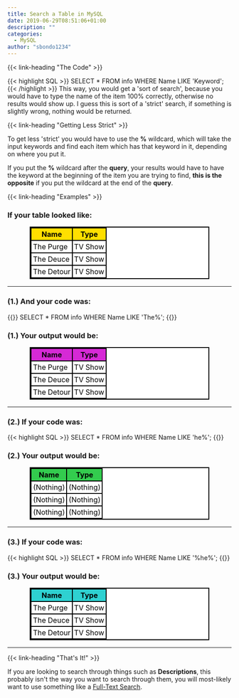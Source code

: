 ```yaml
---
title: Search a Table in MySQL
date: 2019-06-29T08:51:06+01:00
description: ""
categories:
  - MySQL
author: "sbondo1234"
---
```


{{< link-heading "The Code" >}}

{{< highlight SQL >}}
SELECT * FROM info WHERE Name LIKE 'Keyword';
{{< /highlight >}}
This way, you would get a 'sort of search', because you would have to type the name
of the item 100% correctly, otherwise no results would show up. I guess this is sort of
a 'strict' search, if something is slightly wrong, nothing would be returned.

{{< link-heading "Getting Less Strict" >}}

To get less 'strict' you would have to use the **%** wildcard, which will take the
input keywords and find each item which has that keyword in it, depending on where you
put it.

If you put the **%** wildcard after the **query**, your results would have to have the
keyword at the beginning of the item you are trying to find, **this is the opposite** if you
put the wildcard at the end of the **query**.

{{< link-heading "Examples" >}}

<style>
table {
  width: 80%;
  background-color: #ffffff;
  border-collapse: collapse;
  border-width: 2px;
  border-color: #000000;
  border-style: solid;
  color: #000000;
}

table td, table th {
  border-width: 2px;
  border-color: #000000;
  border-style: solid;
  padding: 3px;
}

table thead {
  background-color: #ffdf00;
}

table.1 thead {
  background-color: #ffdf00;
}
</style>

### If your table looked like:

<center>
<table>
  <thead>
    <tr>
      <th>Name</th>
      <th>Type</th>
    </tr>
  </thead>
  <tbody>
    <tr>
      <td>The Purge</td>
      <td>TV Show</td>
    </tr>
    <tr>
      <td>The Deuce</td>
      <td>TV Show</td>
    </tr>
    <tr>
      <td>The Detour</td>
      <td>TV Show</td>
    </tr>
  </tbody>
</table>
</center>

----

### (1.) And your code was:
{{<highlight SQL>}}
SELECT * FROM info WHERE Name LIKE 'The%';
{{</highlight>}}

### (1.) Your output would be:
<center>
<table>
  <thead>
    <tr>
      <th style="background-color: #d629d6;">Name</th>
      <th style="background-color: #d629d6;">Type</th>
    </tr>
  </thead>
  <tbody>
    <tr>
      <td>The Purge</td>
      <td>TV Show</td>
    </tr>
    <tr>
      <td>The Deuce</td>
      <td>TV Show</td>
    </tr>
    <tr>
      <td>The Detour</td>
      <td>TV Show</td>
    </tr>
  </tbody>
</table>
</center>

----

### (2.) If your code was:
{{< highlight SQL >}}
SELECT * FROM info WHERE Name LIKE 'he%';
{{</highlight>}}

### (2.) Your output would be:

<center>
<table>
  <thead>
    <tr>
      <th style="background-color: #33cc4e;">Name</th>
      <th style="background-color: #33cc4e;">Type</th>
    </tr>
  </thead>
  <tbody>
    <tr>
      <td>(Nothing)</td>
      <td>(Nothing)</td>
    </tr>
    <tr>
      <td>(Nothing)</td>
      <td>(Nothing)</td>
    </tr>
    <tr>
      <td>(Nothing)</td>
      <td>(Nothing)</td>
    </tr>
  </tbody>
</table>
</center>

----

### (3.) If your code was:
{{< highlight SQL >}}
SELECT * FROM info WHERE Name LIKE '%he%';
{{</highlight>}}

### (3.) Your output would be:
<center>
<table>
  <thead>
    <tr>
      <th style="background-color: #2ed1d1;">Name</th>
      <th style="background-color: #2ed1d1;">Type</th>
    </tr>
  </thead>
  <tbody>
    <tr>
      <td>The Purge</td>
      <td>TV Show</td>
    </tr>
    <tr>
      <td>The Deuce</td>
      <td>TV Show</td>
    </tr>
    <tr>
      <td>The Detour</td>
      <td>TV Show</td>
    </tr>
  </tbody>
</table>
</center>

----

{{< link-heading "That's It!" >}}

If you are looking to search through things such as **Descriptions**, this probably isn't
the way you want to search through them, you will most-likely want to use something like a
<a href="https://dev.mysql.com/doc/refman/8.0/en/fulltext-search.html" target="_blank" class="b bb bw pb1 no-underline black dim">Full-Text Search</a>.
